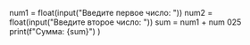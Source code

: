 num1 = float(input("Введите первое число: "))
num2 = float(input("Введите второе число: "))
sum = num1 + num 025
print(f"Сумма: {sum}")
)
